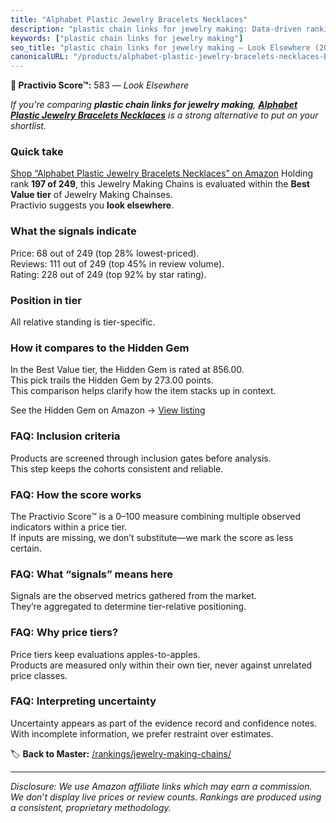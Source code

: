 ```yaml
---
title: "Alphabet Plastic Jewelry Bracelets Necklaces"
description: "plastic chain links for jewelry making: Data-driven ranking using the Practivio Score™. Positioned by quality, value, demand, findability, momentum."
keywords: ["plastic chain links for jewelry making"]
seo_title: "plastic chain links for jewelry making — Look Elsewhere (2025)"
canonicalURL: "/products/alphabet-plastic-jewelry-bracelets-necklaces-B0FGTV45Q1/"
---
```


**🚫 Practivio Score™:** 583 — _Look Elsewhere_


*If you're comparing **plastic chain links for jewelry making**, **[Alphabet Plastic Jewelry Bracelets Necklaces](https://www.amazon.com/dp/B0FGTV45Q1?tag=practivio-20)** is a strong alternative to put on your shortlist.*
### Quick take
[Shop “Alphabet Plastic Jewelry Bracelets Necklaces” on Amazon](https://www.amazon.com/dp/B0FGTV45Q1?tag=practivio-20)
Holding rank **197 of 249**, this Jewelry Making Chains is evaluated within the **Best Value tier** of Jewelry Making Chainses.  
Practivio suggests you **look elsewhere**.

### What the signals indicate
Price: 68 out of 249 (top 28% lowest-priced).  
Reviews: 111 out of 249 (top 45% in review volume).  
Rating: 228 out of 249 (top 92% by star rating).  

### Position in tier
All relative standing is tier-specific.

### How it compares to the Hidden Gem
In the Best Value tier, the Hidden Gem is rated at 856.00.  
This pick trails the Hidden Gem by 273.00 points.  
This comparison helps clarify how the item stacks up in context.  

See the Hidden Gem on Amazon → [View listing](https://www.amazon.com/dp/B07DMMBY85?tag=practivio-20)

### FAQ: Inclusion criteria
Products are screened through inclusion gates before analysis.  
This step keeps the cohorts consistent and reliable.

### FAQ: How the score works
The Practivio Score™ is a 0–100 measure combining multiple observed indicators within a price tier.  
If inputs are missing, we don’t substitute—we mark the score as less certain.

### FAQ: What “signals” means here
Signals are the observed metrics gathered from the market.  
They’re aggregated to determine tier-relative positioning.

### FAQ: Why price tiers?
Price tiers keep evaluations apples-to-apples.  
Products are measured only within their own tier, never against unrelated price classes.

### FAQ: Interpreting uncertainty
Uncertainty appears as part of the evidence record and confidence notes.  
With incomplete information, we prefer restraint over estimates.


🏷️ **Back to Master:** [/rankings/jewelry-making-chains/](/rankings/jewelry-making-chains/)

---
_Disclosure: We use Amazon affiliate links which may earn a commission. We don’t display live prices or review counts. Rankings are produced using a consistent, proprietary methodology._
